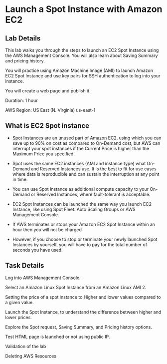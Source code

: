 # Launch a Spot Instance with Amazon EC2

## Lab Details

This lab walks you through the steps to launch an EC2 Spot Instance using the AWS Management Console. You will also learn about Saving Summary and pricing history.

You will practice using Amazon Machine Image (AMI) to launch Amazon EC2 Spot Instance and use key pairs for SSH authentication to log into your instance.

You will create a web page and publish it.

Duration: 1 hour

AWS Region: US East (N. Virginia) us-east-1 

## What is EC2 Spot instance

- Spot Instances are an unused part of Amazon EC2, using which you can save up to 90% on cost as compared to On-Demand cost, but AWS can interrupt your spot instances if the Current Price is higher than the Maximum Price you specified.

- Spot uses the same EC2 instances (AMI and instance type) what On-Demand and Reserved Instances use. It is the best to fit for use cases where data is reproducible and can sustain the interruption at any point in time.

- You can use Spot Instance as additional compute capacity to your On-Demand or Reserved Instances, where fault-tolerant is acceptable.

- EC2 Spot Instances can be launched the same way you launch EC2 Instance, like using Spot Fleet. Auto Scaling Groups or AWS Management Console.

- If AWS terminates or stops your Amazon EC2 Spot Instance within an hour then you will not be charged.

- However, if you choose to stop or terminate your newly launched Spot Instances by yourself, you will have to pay for the total number of seconds you have used.

## Task Details

Log into AWS Management Console.

Select an Amazon Linux Spot Instance from an Amazon Linux AMI 2.

Setting the price of a spot instance to Higher and lower values compared to a given value.

Launch the Spot Instance, to understand the difference between higher and lower prices.

Explore the Spot request, Saving Summary, and Pricing history options.

Test HTML page is launched or not using public IP.

Validation of the lab

Deleting AWS Resources
